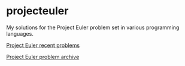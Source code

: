 # projecteuler

My solutions for the Project Euler problem set in various programming languages. 

[Project Euler recent problems][pe-recent10]

[Project Euler problem archive][pe-archives]


[pe-recent10]: https://prokecteuler.net/recent
[pe-archives]: https://projecteuler.net/archives
